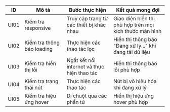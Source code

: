 | ID | Mô tả | Bước thực hiện | Kết quả mong đợi |
|----|-------|----------------|------------------|
| UI01 | Kiểm tra responsive | Truy cập trang từ các thiết bị khác nhau | Giao diện hiển thị phù hợp trên mọi kích thước màn hình |
| UI02 | Kiểm tra thông báo loading | Thực hiện các thao tác lọc | Hiển thị thông báo "Đang xử lý..." khi đang tải dữ liệu |
| UI03 | Kiểm tra hiển thị lỗi | Ngắt kết nối internet và thực hiện thao tác | Hiển thị thông báo lỗi phù hợp |
| UI04 | Kiểm tra trạng thái nút | Thực hiện các thao tác | Nút bị vô hiệu hóa khi đang xử lý |
| UI05 | Kiểm tra hiệu ứng hover | Di chuột qua các phần tử | Hiển thị hiệu ứng hover phù hợp |